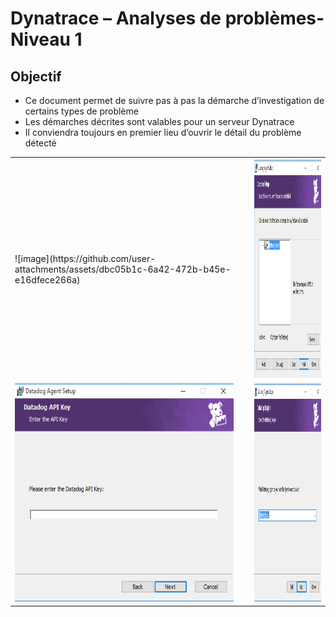 # Dynatrace – Analyses de problèmes- Niveau 1
## Objectif
- Ce document permet de suivre pas à pas la démarche d’investigation de certains types de problème
- Les démarches décrites sont valables pour un serveur Dynatrace
- Il conviendra toujours en premier lieu d’ouvrir le détail du problème détecté

<table>
  <tr>
    <td> ![image](https://github.com/user-attachments/assets/dbc05b1c-6a42-472b-b45e-e16dfece266a)</td>
    <td></td>
    <td> <img src="https://github.com/naimiatef/Datadog_Windows/blob/main/datadog/2.png" width=350 height=350 ></td>
  </tr>
  <tr>
    <td> <img src="https://github.com/naimiatef/Datadog_Windows/blob/main/datadog/3.png" width=350 height=350 ></td>
    <td></td>
    <td>  <img src="https://github.com/naimiatef/Datadog_Windows/blob/main/datadog/4.png" width=350 height=350 ></td>
  </tr>
</table>

 
